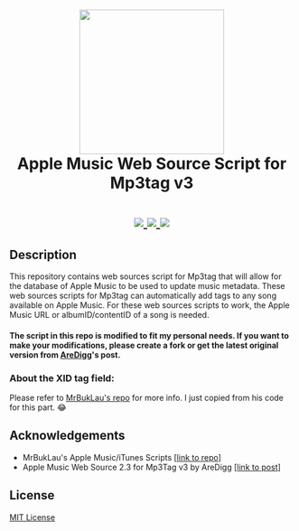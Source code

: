 <h1 align="center">
 <img src="https://mp3tag.app/assets/images/mp3tag-logo.png" width="256" height="256">
 <br>
 Apple Music Web Source Script for Mp3tag v3
 <br>
 <br>
 <a href="https://github.com/MrBukLau/mp3tag-web-sources-scripts/blob/main/LICENSE">
  <img src="https://img.shields.io/badge/License-MIT-181717?style=for-the-badge&logo=github">
 </a>
 <a href="https://www.microsoft.com/en-us/windows">
  <img src="https://img.shields.io/badge/Only%20for-Windows-0078D6?style=for-the-badge&logo=windows">
 </a>
 <a href="https://www.mp3tag.de/en/index.html">
  <img src="https://img.shields.io/badge/Requirement-Mp3tag%20v3.06b%20or%20above-ff9800?style=for-the-badge&logo=apple-music">
 </a>
</h1>

## Description
This repository contains web sources script for Mp3tag that will allow for the database of Apple Music to be used to update music metadata. These web sources scripts for Mp3tag can automatically add tags to any song available on Apple Music. For these web sources scripts to work, the Apple Music URL or albumID/contentID of a song is needed.

#### The script in this repo is modified to fit my personal needs. If you want to make your modifications, please create a fork or get the latest original version from [AreDigg](https://community.mp3tag.de/t/ws-apple-music/51184)'s post.

### About the XID tag field:
Please refer to [MrBukLau's repo](https://github.com/MrBukLau/mp3tag-web-sources-scripts) for more info. I just copied from his code for this part. 😂

## Acknowledgements
* MrBukLau's Apple Music/iTunes Scripts [[link to repo](https://github.com/MrBukLau/mp3tag-web-sources-scripts)]
* Apple Music Web Source 2.3 for Mp3Tag v3 by AreDigg [[link to post](https://community.mp3tag.de/t/ws-apple-music/51184/114)]

## License
[MIT License](https://github.com/HongyuS/mp3tag-apple-music-web-source-script/blob/main/LICENSE)